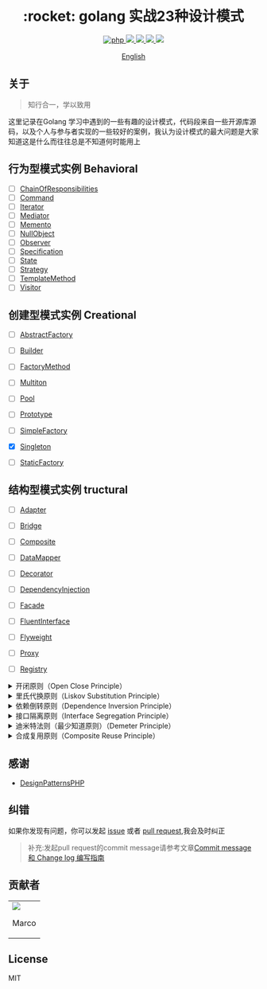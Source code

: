 <h1 align="center">:rocket: golang 实战23种设计模式 </h1>

<p align="center">
<a href="https://github.com/PuShaoWei/designPatterns-go#简易结构">
  <img src="https://img.shields.io/badge/php-done-brightgreen.svg" alt="php">
</a>
<a href="https://github.com/PuShaoWei/designPatterns-go">
    <img src="https://img.shields.io/github/issues-pr-raw/designPatterns-go/cdnjs.svg">
</a>
<a href="https://github.com/PuShaoWei/designPatterns-go">
    <img src="https://img.shields.io/codacy/grade/e27821fb6289410b8f58338c7e0bc686.svg">
</a>
<a href="https://github.com/PuShaoWei/designPatterns-go">
    <img src="https://img.shields.io/travis/rust-lang/rust.svg">
</a>
<a href="https://github.com/PuShaoWei/designPatterns-go">
    <img src="https://img.shields.io/github/license/mashape/apistatus.svg">
</a>
</p>
<p align="center"> <a href="./README-EN.md">English</a>　<p>

## 关于

>  知行合一，学以致用

这里记录在Golang 学习中遇到的一些有趣的设计模式，代码段来自一些开源库源码，以及个人与参与者实现的一些较好的案例，我认为设计模式的最大问题是大家知道这是什么而往往总是不知道何时能用上

## 行为型模式实例 Behavioral

- [ ] [ChainOfResponsibilities](/Gopher-upgrade/DesignPatternsGo/blob/master/Package/Behavioral/Behavioral_test.go)
- [ ] [Command](/Gopher-upgrade/DesignPatternsGo/blob/master/Package/Command/Command.go)
- [ ] [Iterator](/Gopher-upgrade/DesignPatternsGo/blob/master/Package/Iterator/Iterator.go)
- [ ] [Mediator](/Gopher-upgrade/DesignPatternsGo/blob/master/Package/Behavioral/Behavioral_test.go)
- [ ] [Memento](/Gopher-upgrade/DesignPatternsGo/blob/master/Package/Behavioral/Behavioral_test.go)
- [ ] [NullObject](/Gopher-upgrade/DesignPatternsGo/blob/master/Package/Behavioral/Behavioral_test.go)
- [ ] [Observer](/Gopher-upgrade/DesignPatternsGo/blob/master/Package/Behavioral/Behavioral_test.go)
- [ ] [Specification](/Gopher-upgrade/DesignPatternsGo/blob/master/Package/Behavioral/Behavioral_test.go)
- [ ] [State](/Gopher-upgrade/DesignPatternsGo/blob/master/Package/Behavioral/Behavioral_test.go)
- [ ] [Strategy](/Gopher-upgrade/DesignPatternsGo/blob/master/Package/Behavioral/Behavioral_test.go)
- [ ] [TemplateMethod](/Gopher-upgrade/DesignPatternsGo/blob/master/Package/Behavioral/Behavioral_test.go)
- [ ] [Visitor](/Gopher-upgrade/DesignPatternsGo/blob/master/Package/Behavioral/Behavioral_test.go)

## 创建型模式实例 Creational

- [ ] [AbstractFactory](/Gopher-upgrade/DesignPatternsGo/)
- [ ] [Builder](/Gopher-upgrade/DesignPatternsGo/)
- [ ] [FactoryMethod](/Gopher-upgrade/DesignPatternsGo/)
- [ ] [Multiton](/Gopher-upgrade/DesignPatternsGo/)
- [ ] [Pool](/Gopher-upgrade/DesignPatternsGo/)
- [ ] [Prototype](/Gopher-upgrade/DesignPatternsGo/)
- [ ] [SimpleFactory](/Gopher-upgrade/DesignPatternsGo/)
- [x] [Singleton](/Gopher-upgrade/DesignPatternsGo/blob/master/Package/Creational/Singleton/doubleLock/main.go)
- [ ] [StaticFactory](/Gopher-upgrade/DesignPatternsGo/)


##  结构型模式实例 tructural

- [ ] [Adapter](/Gopher-upgrade/DesignPatternsGo/)
- [ ] [Bridge](/Gopher-upgrade/DesignPatternsGo/)
- [ ] [Composite](/Gopher-upgrade/DesignPatternsGo/)
- [ ] [DataMapper](/Gopher-upgrade/DesignPatternsGo/)
- [ ] [Decorator](/Gopher-upgrade/DesignPatternsGo/)
- [ ] [DependencyInjection](/Gopher-upgrade/DesignPatternsGo/)
- [ ] [Facade](/Gopher-upgrade/DesignPatternsGo/)
- [ ] [FluentInterface](/Gopher-upgrade/DesignPatternsGo/)
- [ ] [Flyweight](/Gopher-upgrade/DesignPatternsGo/)
- [ ] [Proxy](/Gopher-upgrade/DesignPatternsGo/)
- [ ] [Registry](/Gopher-upgrade/DesignPatternsGo/)


<details>
 <summary>开闭原则（Open Close Principle）</summary>
     <pre><code>
            开闭原则就是说对扩展开放，对修改关闭。在程序需要进行拓展的时候，不能去修改原有的代码，实现一个热插拔的效果。 所以一句话概括就是：为了使程序的扩展性好，易于维护和升级
     </code>
     </pre>
</details>

<details>
 <summary>里氏代换原则（Liskov Substitution Principle）</summary>
     <pre><code>
            里氏代换原则(Liskov Substitution Principle LSP)面向对象设计的基本原则之一。 里氏代换原则中说，任何 基类可以出现的地方，子类一定可以出现。 LSP是继承复用的基石，只有当衍生类可以替换掉基类，软件单位的功能不受 到影响时，基类才能真正被复用，而衍生类也能够在基类的基础上增加新的行为。里氏代换原则是对“开-闭”原则的补充。 实现“开-闭”原则的关键步骤就是抽象化。而基类与子类的继承关系就是抽象化的具体实现，所以里氏代换原则是对实现抽 象化的具体步骤的规范
     </code>
     </pre>
</details>

<details>
 <summary>依赖倒转原则（Dependence Inversion Principle）</summary>
     <pre><code>
          这个是开闭原则的基础，具体内容：真对接口编程，依赖于抽象而不依赖于具体。
     </code>
     </pre>
</details>


<details>
 <summary>接口隔离原则（Interface Segregation Principle）</summary>
     <pre><code>
        这个原则的意思是：使用多个隔离的接口，比使用单个接口要好。还是一个降低类之间的耦合度的意思，从这儿我们看出， 其实设计模式就是一个软件的设计思想，从大型软件架构出发，为了升级和维护方便。所以上文中多次出现：降低依赖，降低耦合。
     </code>
     </pre>
</details>



<details>
 <summary>迪米特法则（最少知道原则）（Demeter Principle）</summary>
     <pre><code>
          为什么叫最少知道原则，就是说：一个实体应当尽量少的与其他实体之间发生相互作用，使得系统功能模块相对独立。
     </code>
     </pre>
</details>


<details>
 <summary>合成复用原则（Composite Reuse Principle）</summary>
     <pre><code>
          原则是尽量使用合成/聚合的方式，而不是使用继承。
     </code>
     </pre>
</details>

## 感谢

- [DesignPatternsPHP](https://github.com/domnikl/DesignPatternsPHP)

## 纠错

如果你发现有问题，你可以发起 [issue](https://github.com/PuShaoWei/designPatterns-go/issues) 或者 [pull request](https://github.com/PuShaoWei/designPatterns-go/pulls),我会及时纠正

> 补充:发起pull request的commit message请参考文章[Commit message 和 Change log 编写指南](http://www.ruanyifeng.com/blog/2016/01/commit_message_change_log.html)

## 贡献者
<table>
    <tbody>
        <tr>
            <td ><a href="https://github.com/PuShaoWei"><img src="https://avatars2.githubusercontent.com/u/18391791?v=1" /></a>
            <p align="center">Marco</p>
            </td>
        </tr>
    </tbody>
</table>

## License

MIT
